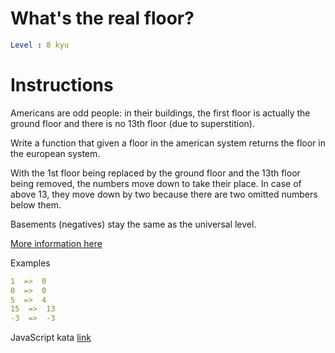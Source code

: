 # What's the real floor?

```yaml
Level : 8 kyu
```

# Instructions

Americans are odd people: in their buildings, the first floor is actually the ground floor and there is no 13th floor (due to superstition).

Write a function that given a floor in the american system returns the floor in the european system.

With the 1st floor being replaced by the ground floor and the 13th floor being removed, the numbers move down to take their place. In case of above 13, they move down by two because there are two omitted numbers below them.

Basements (negatives) stay the same as the universal level.

[More information here](https://en.wikipedia.org/wiki/Storey#European_scheme)


Examples
```yaml
1  =>  0 
0  =>  0
5  =>  4
15  =>  13
-3  =>  -3
```

JavaScript kata [link](https://www.codewars.com/kata/55ecd718f46fba02e5000029/train/java)